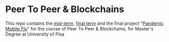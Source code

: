 # Peer To Peer & Blockchains

This repo contains the [mid-term](https://github.com/jacopo-massa/peer-to-peer-and-blockchains/tree/master/ipfs-monitoring), [final term](https://github.com/jacopo-massa/peer-to-peer-and-blockchains/tree/master/final%20term) and the final project "[Pandemic Mobile Flu](https://github.com/jacopo-massa/peer-to-peer-and-blockchains/tree/master/pandemic%20mobile%20flu)" for the course of Peer To Peer & Blockchains, for Master's Degree at University of Pisa
